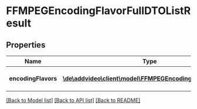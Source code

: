 # FFMPEGEncodingFlavorFullDTOListResult

## Properties
Name | Type | Description | Notes
------------ | ------------- | ------------- | -------------
**encodingFlavors** | [**\de\addvideo\client\model\FFMPEGEncodingFlavorFullDTO[]**](FFMPEGEncodingFlavorFullDTO.md) | List of entity objects. | 

[[Back to Model list]](../README.md#documentation-for-models) [[Back to API list]](../README.md#documentation-for-api-endpoints) [[Back to README]](../README.md)


